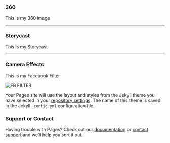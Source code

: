 ### 360

This is my 360 image

<script src="//vizor.io/scripts/embed.js" data-vizorurl="//vizor.io/embed/gitbritt/360-world-copy" ></script>

<hr>

### Storycast

This is my Storycast

<hr>


### Camera Effects

This is my Facebook Filter

![FB FILTER](https://fbgitbritt.github.com/images/Screen%20Shot%202017-09-03%20at%2011.47.09%20PM.png)


Your Pages site will use the layout and styles from the Jekyll theme you have selected in your [repository settings](https://github.com/fbgitbritt/portfolio/settings). The name of this theme is saved in the Jekyll `_config.yml` configuration file.

### Support or Contact

Having trouble with Pages? Check out our [documentation](https://help.github.com/categories/github-pages-basics/) or [contact support](https://github.com/contact) and we’ll help you sort it out.
